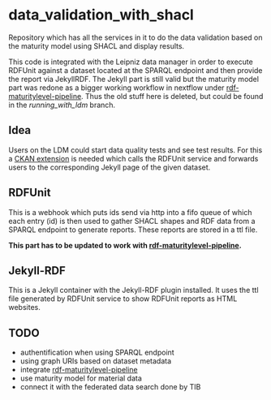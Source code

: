 # data_validation_with_shacl
Repository which has all the services in it to do the data validation based on the maturity model using SHACL and display results.

This code is integrated with the Leipniz data manager  in order to execute RDFUnit against a dataset located at the SPARQL endpoint and then provide the report via JekyllRDF.
The Jekyll part is still valid but the maturity model part was redone as a bigger working workflow in nextflow under [rdf-maturitylevel-pipeline](https://github.com/AKSW/rdf-maturitylevel-pipeline).
Thus the old stuff here is deleted, but could be found in the *running_with_ldm* branch.


## Idea
Users on the LDM could start data quality tests and see test results.
For this a [CKAN extension](https://github.com/stream-project/ckanext-qualityreports) is needed which calls the RDFUnit service and forwards users to the corresponding Jekyll page of the given dataset.

## RDFUnit
This is a webhook which puts ids send via http into a fifo queue of which each entry (id) is then used to gather SHACL shapes and RDF data from a SPARQL endpoint to generate reports.
These reports are stored in a ttl file.

**This part has to be updated to work with [rdf-maturitylevel-pipeline](https://github.com/AKSW/rdf-maturitylevel-pipeline).**

## Jekyll-RDF
This is a Jekyll container with the Jekyll-RDF plugin installed. It uses the ttl file generated by RDFUnit service to show RDFUnit reports as HTML websites.

## TODO

* authentification when using SPARQL endpoint
* using graph URIs based on dataset metadata
* integrate [rdf-maturitylevel-pipeline](https://github.com/AKSW/rdf-maturitylevel-pipeline)
* use maturity model for material data
* connect it with the federated data search done by TIB
